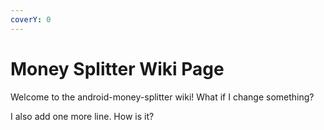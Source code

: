 ```yaml
---
coverY: 0
---
```


# Money Splitter Wiki Page

Welcome to the android-money-splitter wiki! What if I change something?

I also add one more line. How is it?
